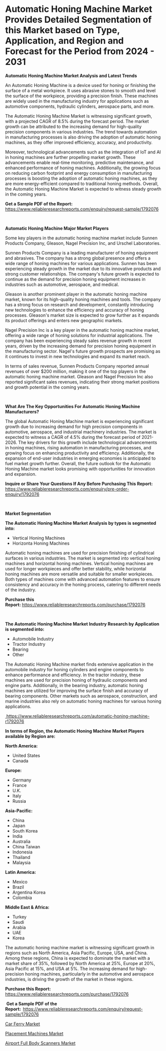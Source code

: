 <p><h1>Automatic Honing Machine Market Provides Detailed Segmentation of this Market based on Type, Application, and Region and Forecast for the Period from 2024 - 2031</h1></p><p><strong>Automatic Honing Machine Market Analysis and Latest Trends</strong></p>
<p><p>An Automatic Honing Machine is a device used for honing or finishing the surface of a metal workpiece. It uses abrasive stones to smooth and level the surface of the workpiece, providing a precision finish. These machines are widely used in the manufacturing industry for applications such as automotive components, hydraulic cylinders, aerospace parts, and more.</p><p>The Automatic Honing Machine Market is witnessing significant growth, with a projected CAGR of 8.5% during the forecast period. The market growth can be attributed to the increasing demand for high-quality precision components in various industries. The trend towards automation in manufacturing processes is also driving the adoption of automatic honing machines, as they offer improved efficiency, accuracy, and productivity.</p><p>Moreover, technological advancements such as the integration of IoT and AI in honing machines are further propelling market growth. These advancements enable real-time monitoring, predictive maintenance, and enhanced performance of honing machines. Additionally, the growing focus on reducing carbon footprint and energy consumption in manufacturing processes is boosting the adoption of automatic honing machines, as they are more energy-efficient compared to traditional honing methods. Overall, the Automatic Honing Machine Market is expected to witness steady growth in the coming years.</p></p>
<p><strong>Get a Sample PDF of the Report:&nbsp;</strong> <a href="https://www.reliableresearchreports.com/enquiry/request-sample/1792076">https://www.reliableresearchreports.com/enquiry/request-sample/1792076</a></p>
<p>&nbsp;</p>
<p><strong>Automatic Honing Machine Major Market Players</strong></p>
<p><p>Some key players in the automatic honing machine market include Sunnen Products Company, Gleason, Nagel Precision Inc, and Urschel Laboratories.</p><p>Sunnen Products Company is a leading manufacturer of honing equipment and abrasives. The company has a strong global presence and offers a wide range of honing machines for various applications. Sunnen has been experiencing steady growth in the market due to its innovative products and strong customer relationships. The company's future growth is expected to continue as the demand for precision honing equipment increases in industries such as automotive, aerospace, and medical.</p><p>Gleason is another prominent player in the automatic honing machine market, known for its high-quality honing machines and tools. The company has a strong focus on research and development, constantly introducing new technologies to enhance the efficiency and accuracy of honing processes. Gleason's market size is expected to grow further as it expands its product offerings and enters new geographic markets.</p><p>Nagel Precision Inc is a key player in the automatic honing machine market, offering a wide range of honing solutions for industrial applications. The company has been experiencing steady sales revenue growth in recent years, driven by the increasing demand for precision honing equipment in the manufacturing sector. Nagel's future growth prospects are promising as it continues to invest in new technologies and expand its market reach.</p><p>In terms of sales revenue, Sunnen Products Company reported annual revenues of over $200 million, making it one of the top players in the automatic honing machine market. Gleason and Nagel Precision Inc also reported significant sales revenues, indicating their strong market positions and growth potential in the coming years.</p></p>
<p>&nbsp;</p>
<p><strong>What Are The Key Opportunities For Automatic Honing Machine Manufacturers?</strong></p>
<p><p>The global Automatic Honing Machine market is experiencing significant growth due to increasing demand for high precision components in automotive, aerospace, and industrial machinery industries. The market is expected to witness a CAGR of 4.5% during the forecast period of 2021-2026. The key drivers for this growth include technological advancements in honing machines, rising automation in manufacturing processes, and growing focus on enhancing productivity and efficiency. Additionally, the expansion of end-user industries in emerging economies is anticipated to fuel market growth further. Overall, the future outlook for the Automatic Honing Machine market looks promising with opportunities for innovation and expansion.</p></p>
<p><strong>Inquire or Share Your Questions If Any Before Purchasing This Report:</strong> <a href="https://www.reliableresearchreports.com/enquiry/pre-order-enquiry/1792076">https://www.reliableresearchreports.com/enquiry/pre-order-enquiry/1792076</a></p>
<p>&nbsp;</p>
<p><strong>Market Segmentation</strong></p>
<p><strong>The Automatic Honing Machine Market Analysis by types is segmented into:</strong></p>
<p><ul><li>Vertical Honing Machines</li><li>Horizonta Honing Machines</li></ul></p>
<p><p>Automatic honing machines are used for precision finishing of cylindrical surfaces in various industries. The market is segmented into vertical honing machines and horizontal honing machines. Vertical honing machines are used for longer workpieces and offer better stability, while horizontal honing machines are more versatile and suitable for smaller workpieces. Both types of machines come with advanced automation features to ensure consistency and accuracy in the honing process, catering to different needs of the industry.</p></p>
<p><strong>Purchase this Report:&nbsp;</strong><a href="https://www.reliableresearchreports.com/purchase/1792076">https://www.reliableresearchreports.com/purchase/1792076</a></p>
<p>&nbsp;</p>
<p><strong>The Automatic Honing Machine Market Industry Research by Application is segmented into:</strong></p>
<p><ul><li>Automobile Industry</li><li>Tractor Industry</li><li>Bearing</li><li>Other</li></ul></p>
<p><p>The Automatic Honing Machine market finds extensive application in the automobile industry for honing cylinders and engine components to enhance performance and efficiency. In the tractor industry, these machines are used for precision honing of hydraulic components and engine parts. Additionally, in the bearing industry, automatic honing machines are utilized for improving the surface finish and accuracy of bearing components. Other markets such as aerospace, construction, and marine industries also rely on automatic honing machines for various honing applications.</p></p>
<p><a href="https://www.reliableresearchreports.com/automatic-honing-machine-r1792076">&nbsp;https://www.reliableresearchreports.com/automatic-honing-machine-r1792076</a></p>
<p><strong>In terms of Region, the Automatic Honing Machine Market Players available by Region are:</strong></p>
<p>
    <p> <strong> North America: </strong>
        <ul>
            <li>United States</li>
            <li>Canada</li>
        </ul>
        </p> 
    <p> <strong> Europe: </strong>
        <ul>
            <li>Germany</li>
            <li>France</li>
            <li>U.K.</li>
            <li>Italy</li>
            <li>Russia</li>
        </ul>
        </p> 
    <p> <strong> Asia-Pacific: </strong>
        <ul>
            <li>China</li>
            <li>Japan</li>
            <li>South Korea</li>
            <li>India</li>
            <li>Australia</li>
            <li>China Taiwan</li>
            <li>Indonesia</li>
            <li>Thailand</li>
            <li>Malaysia</li>
        </ul>
        </p> 
    <p> <strong> Latin America: </strong>
        <ul>
            <li>Mexico</li>
            <li>Brazil</li>
            <li>Argentina Korea</li>
            <li>Colombia</li>
        </ul>
        </p> 
    <p> <strong> Middle East & Africa: </strong>
        <ul>
            <li>Turkey</li>
            <li>Saudi</li>
            <li>Arabia</li>
            <li>UAE</li>
            <li>Korea</li>
        </ul>
    </p>
    </p>
<p><p>The automatic honing machine market is witnessing significant growth in regions such as North America, Asia Pacific, Europe, USA, and China. Among these regions, China is expected to dominate the market with a market share of 35%, followed by North America at 25%, Europe at 20%, Asia Pacific at 15%, and USA at 5%. The increasing demand for high-precision honing machines, particularly in the automotive and aerospace industries, is driving the growth of the market in these regions.</p></p>
<p><strong>Purchase this Report: </strong><a href="https://www.reliableresearchreports.com/purchase/1792076">https://www.reliableresearchreports.com/purchase/1792076</a></p>
<p>&nbsp;<strong>Get a Sample PDF of the Report:&nbsp;&nbsp;</strong><a href="https://www.reliableresearchreports.com/enquiry/request-sample/1792076">https://www.reliableresearchreports.com/enquiry/request-sample/1792076</a></p>
<p><strong></strong></p>
<p><p><a href="https://github.com/gulaimolin/Market-Research-Report-List-4/blob/main/car-ferry-market.md">Car Ferry Market</a></p><p><a href="https://github.com/RoccoManning/Market-Research-Report-List-4/blob/main/placement-machines-market.md">Placement Machines Market</a></p><p><a href="https://github.com/edytherolanlouisejk1miz0wig/Market-Research-Report-List-2/blob/main/airport-full-body-scanners-market.md">Airport Full Body Scanners Market</a></p></p>